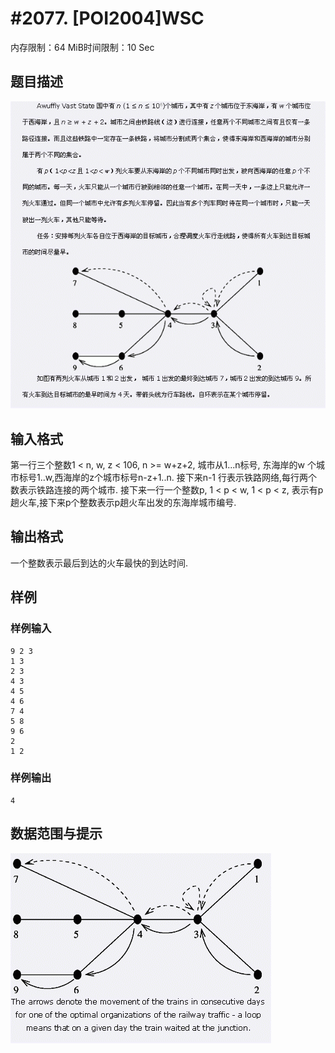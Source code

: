 # #2077. [POI2004]WSC

内存限制：64 MiB时间限制：10 Sec

## 题目描述

![](images/2077.jpg)

## 输入格式

第一行三个整数1 < n, w, z < 106, n >= w+z+2, 城市从1...n标号, 东海岸的w 个城市标号1..w,西海岸的z个城市标号n-z+1..n. 
接下来n-1 行表示铁路网络,每行两个数表示铁路连接的两个城市. 
接下来一行一个整数p, 1 < p < w, 1 < p < z, 表示有p趟火车,接下来p个整数表示p趟火车出发的东海岸城市编号. 

## 输出格式

一个整数表示最后到达的火车最快的到达时间. 

## 样例

### 样例输入

    
    9 2 3
    1 3
    2 3
    4 3
    4 5
    4 6
    7 4
    5 8
    9 6
    2
    1 2
    
    

### 样例输出

    
    4
    

## 数据范围与提示

![](images/2078.jpg)
